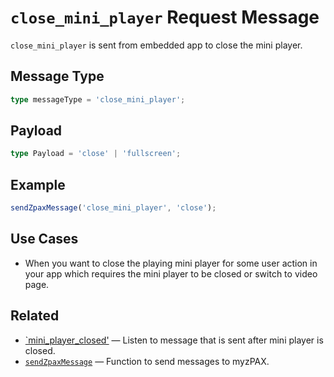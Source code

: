# `close_mini_player` Request Message

`close_mini_player` is sent from embedded app to close the mini player.

## Message Type

```ts
type messageType = 'close_mini_player';
```

## Payload

```ts
type Payload = 'close' | 'fullscreen';
```

## Example

```ts
sendZpaxMessage('close_mini_player', 'close');
```

## Use Cases

- When you want to close the playing mini player for some user action in your app which requires the mini player to be closed or switch to video page.

## Related

- [`mini_player_closed'](../response-message/mini_player_closed.md) — Listen to message that is sent after mini player is closed.
- [`sendZpaxMessage`](../sendZpaxMessage.md) — Function to send messages to myzPAX.
